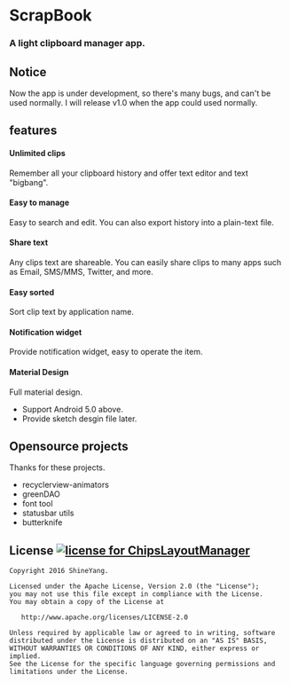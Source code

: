 # ScrapBook


### A light clipboard manager app.

## Notice
 Now the app is under development, so there's many bugs, and can't be used normally.
 I will release v1.0 when the app could used normally.

## features

#### Unlimited clips

 Remember all your clipboard history and offer text editor and text "bigbang".

#### Easy to manage

 Easy to search and edit. You can also export history into a plain-text file.


#### Share text

 Any clips text are shareable. You can easily share clips to many apps such as Email, SMS/MMS, Twitter, and more.

#### Easy sorted

 Sort clip text by application name.

#### Notification widget

 Provide notification widget, easy to operate the item.

#### Material Design

 Full material design.

- Support Android 5.0 above.
- Provide sketch desgin file later.

## Opensource projects

 Thanks for these projects.

- recyclerview-animators
- greenDAO
- font tool
- statusbar utils
- butterknife


## License [![license for ChipsLayoutManager](https://img.shields.io/crates/l/rustc-serialize.svg)](#)

    Copyright 2016 ShineYang.

    Licensed under the Apache License, Version 2.0 (the "License");
    you may not use this file except in compliance with the License.
    You may obtain a copy of the License at

       http://www.apache.org/licenses/LICENSE-2.0

    Unless required by applicable law or agreed to in writing, software
    distributed under the License is distributed on an "AS IS" BASIS,
    WITHOUT WARRANTIES OR CONDITIONS OF ANY KIND, either express or implied.
    See the License for the specific language governing permissions and
    limitations under the License.
